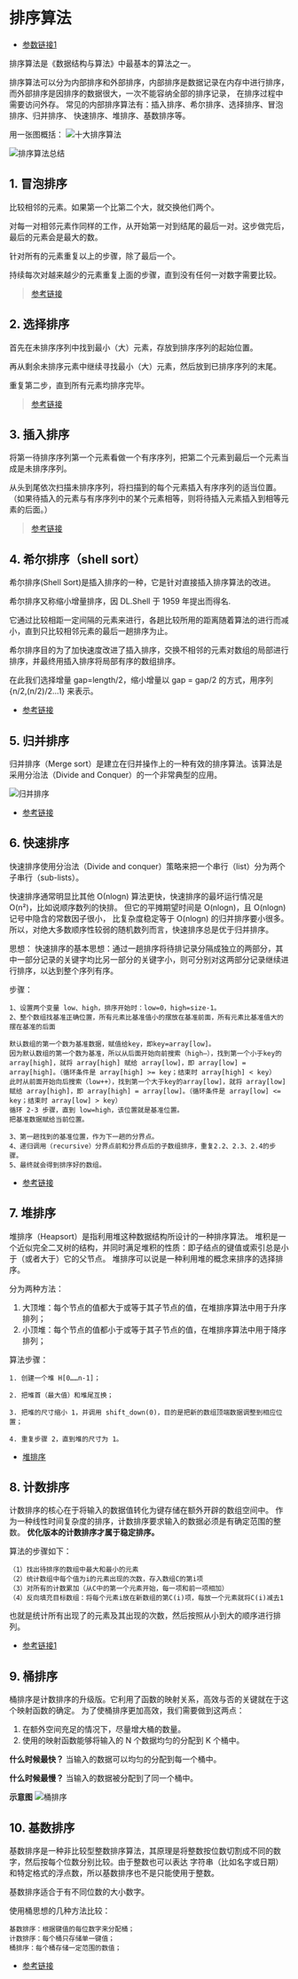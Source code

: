 
# 排序算法
- [参数链接1](https://www.runoob.com/w3cnote/ten-sorting-algorithm.html)

排序算法是《数据结构与算法》中最基本的算法之一。

排序算法可以分为内部排序和外部排序，内部排序是数据记录在内存中进行排序，
而外部排序是因排序的数据很大，一次不能容纳全部的排序记录，
在排序过程中需要访问外存。
常见的内部排序算法有：插入排序、希尔排序、选择排序、冒泡排序、归并排序、
快速排序、堆排序、基数排序等。

用一张图概括：
![十大排序算法](./图片/十大排序算法.PNG)

![排序算法总结](./图片/排序算法.PNG)


## 1. 冒泡排序

比较相邻的元素。如果第一个比第二个大，就交换他们两个。

对每一对相邻元素作同样的工作，从开始第一对到结尾的最后一对。这步做完后，最后的元素会是最大的数。

针对所有的元素重复以上的步骤，除了最后一个。

持续每次对越来越少的元素重复上面的步骤，直到没有任何一对数字需要比较。

> [参考链接](https://www.runoob.com/w3cnote/bubble-sort.html)


## 2. 选择排序
首先在未排序序列中找到最小（大）元素，存放到排序序列的起始位置。

再从剩余未排序元素中继续寻找最小（大）元素，然后放到已排序序列的末尾。

重复第二步，直到所有元素均排序完毕。

> [参考链接](https://www.runoob.com/w3cnote/selection-sort.html)


## 3. 插入排序
将第一待排序序列第一个元素看做一个有序序列，把第二个元素到最后一个元素当成是未排序序列。

从头到尾依次扫描未排序序列，将扫描到的每个元素插入有序序列的适当位置。
（如果待插入的元素与有序序列中的某个元素相等，则将待插入元素插入到相等元素的后面。）

> [参考链接](https://www.runoob.com/w3cnote/insertion-sort.html)


## 4. 希尔排序（shell sort）
希尔排序(Shell Sort)是插入排序的一种，它是针对直接插入排序算法的改进。

希尔排序又称缩小增量排序，因 DL.Shell 于 1959 年提出而得名.

它通过比较相距一定间隔的元素来进行，各趟比较所用的距离随着算法的进行而减小，直到只比较相邻元素的最后一趟排序为止。

希尔排序目的为了加快速度改进了插入排序，交换不相邻的元素对数组的局部进行排序，并最终用插入排序将局部有序的数组排序。

在此我们选择增量 gap=length/2，缩小增量以 gap = gap/2 的方式，用序列 {n/2,(n/2)/2...1} 来表示。

- [参考链接](https://m.runoob.com/data-structures/shell-sort.html)


## 5. 归并排序
归并排序（Merge sort）是建立在归并操作上的一种有效的排序算法。该算法是采用分治法（Divide and Conquer）的一个非常典型的应用。

![归并排序](./图片/归并排序.PNG)

- [参考链接](https://www.cnblogs.com/chengxiao/p/6194356.html)


## 6. 快速排序
快速排序使用分治法（Divide and conquer）策略来把一个串行（list）分为两个子串行（sub-lists）。

快速排序通常明显比其他 Ο(nlogn) 算法更快，快速排序的最坏运行情况是 O(n²)，比如说顺序数列的快排。
但它的平摊期望时间是 O(nlogn)，且 O(nlogn) 记号中隐含的常数因子很小，
比复杂度稳定等于 O(nlogn) 的归并排序要小很多。所以，对绝大多数顺序性较弱的随机数列而言，快速排序总是优于归并排序。

思想：
快速排序的基本思想：通过一趟排序将待排记录分隔成独立的两部分，其中一部分记录的关键字均比另一部分的关键字小，则可分别对这两部分记录继续进行排序，以达到整个序列有序。

步骤：

    1、设置两个变量 low、high，排序开始时：low=0，high=size-1。
    2、整个数组找基准正确位置，所有元素比基准值小的摆放在基准前面，所有元素比基准值大的摆在基准的后面
    
    默认数组的第一个数为基准数据，赋值给key，即key=array[low]。
    因为默认数组的第一个数为基准，所以从后面开始向前搜索（high–），找到第一个小于key的array[high]，就将 array[high] 赋给 array[low]，即 array[low] = array[high]。（循环条件是 array[high] >= key；结束时 array[high] < key）
    此时从前面开始向后搜索（low++），找到第一个大于key的array[low]，就将 array[low] 赋给 array[high]，即 array[high] = array[low]。（循环条件是 array[low] <= key；结束时 array[low] > key）
    循环 2-3 步骤，直到 low=high，该位置就是基准位置。
    把基准数据赋给当前位置。
    
    3、第一趟找到的基准位置，作为下一趟的分界点。
    4、递归调用（recursive）分界点前和分界点后的子数组排序，重复2.2、2.3、2.4的步骤。
    5、最终就会得到排序好的数组。

- [参考链接](https://blog.csdn.net/weixin_42109012/article/details/91645051)


## 7. 堆排序
堆排序（Heapsort）是指利用堆这种数据结构所设计的一种排序算法。
堆积是一个近似完全二叉树的结构，并同时满足堆积的性质：即子结点的键值或索引总是小于（或者大于）它的父节点。
堆排序可以说是一种利用堆的概念来排序的选择排序。

分为两种方法：

1. 大顶堆：每个节点的值都大于或等于其子节点的值，在堆排序算法中用于升序排列；
2. 小顶堆：每个节点的值都小于或等于其子节点的值，在堆排序算法中用于降序排列；

算法步骤：

    1. 创建一个堆 H[0……n-1]；
    
    2. 把堆首（最大值）和堆尾互换；
    
    3. 把堆的尺寸缩小 1，并调用 shift_down(0)，目的是把新的数组顶端数据调整到相应位置；
    
    4. 重复步骤 2，直到堆的尺寸为 1。
    
- [堆排序](https://www.runoob.com/w3cnote/heap-sort.html)


## 8. 计数排序
计数排序的核心在于将输入的数据值转化为键存储在额外开辟的数组空间中。
作为一种线性时间复杂度的排序，计数排序要求输入的数据必须是有确定范围的整数。
**优化版本的计数排序才属于稳定排序。**


算法的步骤如下：

    （1）找出待排序的数组中最大和最小的元素
    （2）统计数组中每个值为i的元素出现的次数，存入数组C的第i项
    （3）对所有的计数累加（从C中的第一个元素开始，每一项和前一项相加）
    （4）反向填充目标数组：将每个元素i放在新数组的第C(i)项，每放一个元素就将C(i)减去1

也就是统计所有出现了的元素及其出现的次数，然后按照从小到大的顺序进行排列。

- [参考链接1](https://blog.csdn.net/csdnnews/article/details/83005778)

## 9. 桶排序
桶排序是计数排序的升级版。它利用了函数的映射关系，高效与否的关键就在于这个映射函数的确定。
为了使桶排序更加高效，我们需要做到这两点：
1. 在额外空间充足的情况下，尽量增大桶的数量。
2. 使用的映射函数能够将输入的 N 个数据均匀的分配到 K 个桶中。

**什么时候最快？**
当输入的数据可以均匀的分配到每一个桶中。

**什么时候最慢？**
当输入的数据被分配到了同一个桶中。

**示意图**
![桶排序](./图片/桶排序.PNG)


## 10. 基数排序
基数排序是一种非比较型整数排序算法，其原理是将整数按位数切割成不同的数字，然后按每个位数分别比较。由于整数也可以表达
字符串（比如名字或日期）和特定格式的浮点数，所以基数排序也不是只能使用于整数。

基数排序适合于有不同位数的大小数字。

使用桶思想的几种方法比较：

    基数排序：根据键值的每位数字来分配桶；
    计数排序：每个桶只存储单一键值；
    桶排序：每个桶存储一定范围的数值；

- [参考链接](https://blog.csdn.net/weixin_44537194/article/details/87302788)